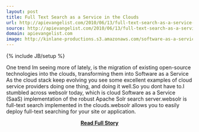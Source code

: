 ```yaml
---
layout: post
title: Full Text Search as a Service in the Clouds
url: http://apievangelist.com/2010/06/13/full-text-search-as-a-service-in-the-clouds/
source: http://apievangelist.com/2010/06/13/full-text-search-as-a-service-in-the-clouds/
domain: apievangelist.com
image: http://kinlane-productions.s3.amazonaws.com/software-as-a-service/websolr.PNG
---
```

{% include JB/setup %}<p>One trend Im seeing more of lately, is the migration of existing open-source technologies into the clouds, transforming them into Software as a Service
As the cloud stack keep evolving you see some excellent examples of cloud service providers doing one thing, and doing it well.So you dont have to.I stumbled across websolr today, which is cloud Software as a Service (SaaS) implementation of the robust Apache Solr search server.websolr is full-text search implemented in the clouds.websolr allows you to easily deploy full-text searching for your site or application.</p>
<center><p><a href="http://apievangelist.com/2010/06/13/full-text-search-as-a-service-in-the-clouds/" style='padding:25px; font-sze:18px; font-weight: bold;'>Read Full Story</a></p></center>
